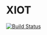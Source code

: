 XIOT
====

[![Build Status](https://travis-ci.org/Flowdalic/android-xmpp-iot-demo.svg?branch=master)](https://travis-ci.org/Flowdalic/android-xmpp-iot-demo)
